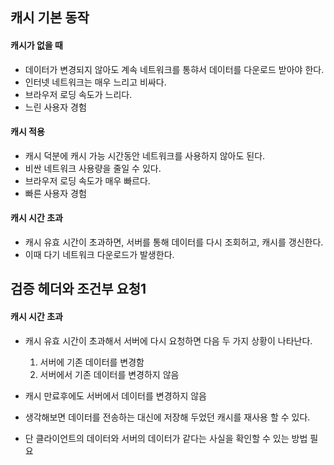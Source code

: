 ## 캐시 기본 동작

#### 캐시가 없을 때
- 데이터가 변경되지 않아도 계속 네트워크를 통햐서 데이터를 다운로드 받아야 한다.
- 인터넷 네트워크는 매우 느리고 비싸다.
- 브라우저 로딩 속도가 느리다.
- 느린 사용자 경험

#### 캐시 적용
- 캐시 덕분에 캐시 가능 시간동안 네트워크를 사용하지 않아도 된다.
- 비싼 네트워크 사용량을 줄일 수 있다.
- 브라우저 로딩 속도가 매우 빠르다.
- 빠른 사용자 경험


#### 캐시 시간 초과
- 캐시 유효 시간이 초과하면, 서버를 통해 데이터를 다시 조회허고, 캐시를 갱신한다.
- 이때 다기 네트워크 다운로드가 발생한다.


## 검증 헤더와 조건부 요청1

#### 캐시 시간 초과

- 캐시 유효 시간이 초과해서 서버에 다시 요청하면 다음 두 가지 상황이 나타난다.
    1. 서버에 기존 데이터를 변경함
    2. 서버에서 기존 데이터를 변경하지 않음

- 캐시 만료후에도 서버에서 데이터를 변경하지 않음
- 생각해보면 데이터를 전송하는 대신에 저장해 두었던 캐시를 재사용 할 수 있다.
- 단 클라이언트의 데이터와 서버의 데이터가 같다는 사실을 확인할 수 있는 방법 필요